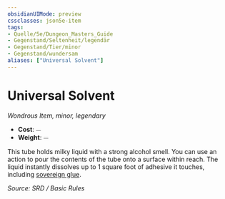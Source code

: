 ```yaml
---
obsidianUIMode: preview
cssclasses: json5e-item
tags:
- Quelle/5e/Dungeon_Masters_Guide
- Gegenstand/Seltenheit/legendär
- Gegenstand/Tier/minor
- Gegenstand/wundersam
aliases: ["Universal Solvent"]
---
```

# Universal Solvent
*Wondrous Item, minor, legendary*  

- **Cost**: ⏤
- **Weight**: ⏤

This tube holds milky liquid with a strong alcohol smell. You can use an action to pour the contents of the tube onto a surface within reach. The liquid instantly dissolves up to 1 square foot of adhesive it touches, including [sovereign glue](Ewiger%20Leim.md).

*Source: SRD / Basic Rules*